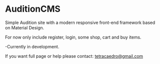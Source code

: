 # <b>AuditionCMS</b>
Simple Audition site with a modern responsive front-end framework based on Material Design.

For now only include register, login, some shop, cart and buy items.


-Currently in development.

If you want full page or help please contact: tetracaedro@gmail.com
